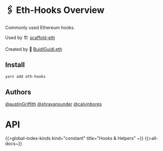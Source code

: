 # 🖇 Eth-Hooks Overview

Commonly used Ethereum hooks.

Used by 🏗 [scaffold-eth](https://github.com/scaffold-eth/scaffold-eth)

Created by 🏰 [BuidlGuidl.eth](https://BuidlGuidl.com)

## Install

```sh
yarn add eth-hooks
```

## Authors

[@austinGriffith](https://github.com/austintgriffith)
[@shravansunder](https://github.com/ShravanSunder)
[@calvinbores](https://github.com/calvbore)

# API

{{>global-index-kinds kind="constant" title="Hooks & Helpers" ~}}
{{>all-docs~}}
